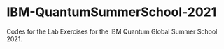 # IBM-QuantumSummerSchool-2021
Codes for the Lab Exercises for the IBM Quantum Global Summer School 2021.
